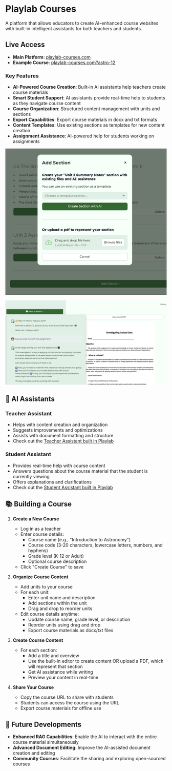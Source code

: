 # Playlab Courses

A platform that allows educators to create AI-enhanced course websites with built-in intelligent assistants for both teachers and students.

## Live Access

- **Main Platform**: [playlab-courses.com](https://playlab-courses.com)
- **Example Course**: [playlab-courses.com?astro-12](https://playlab-courses.com?astro-12)


### Key Features

- **AI-Powered Course Creation**: Built-in AI assistants help teachers create course materials
- **Smart Student Support**: AI assistants provide real-time help to students as they navigate course content
- **Course Organization**: Structured content management with units and sections
- **Export Capabilities**: Export course materials in docx and txt formats
- **Content Templates**: Use existing sections as templates for new content creation
- **Assignment Assistance**: AI-powered help for students working on assignments

![Teacher using a template to create new content](./images/template_screenshot.png)

![Student getting AI assistance on an assignment](./images/assignment_assistance_screenshot.png)

## 🤖 AI Assistants

### Teacher Assistant
- Helps with content creation and organization
- Suggests improvements and optimizations
- Assists with document formatting and structure
- Check out the [Teacher Assistant built in Playlab](https://www.playlab.ai/project/cmaofa4o30m9fsvih246c1eqc)

### Student Assistant
- Provides real-time help with course content
- Answers questions about the course material that the student is currently viewing
- Offers explanations and clarifications
- Check out the [Student Assistant built in Playlab](https://www.playlab.ai/project/cmaofcbwm0m9lsvih8sdt1578)

## 📚 Building a Course

1. **Create a New Course**
   - Log in as a teacher
   - Enter course details:
     - Course name (e.g., "Introduction to Astronomy")
     - Course code (3-20 characters, lowercase letters, numbers, and hyphens)
     - Grade level (K-12 or Adult)
     - Optional course description
   - Click "Create Course" to save

2. **Organize Course Content**
   - Add units to your course
   - For each unit:
     - Enter unit name and description
     - Add sections within the unit
     - Drag and drop to reorder units
   - Edit course details anytime:
     - Update course name, grade level, or description
     - Reorder units using drag and drop
     - Export course materials as docx/txt files

3. **Create Course Content**
   - For each section:
     - Add a title and overview
     - Use the built-in editor to create content OR upload a PDF, which will represent that section
     - Get AI assistance while writing
     - Preview your content in real-time

4. **Share Your Course**
   - Copy the course URL to share with students
   - Students can access the course using the URL
   - Export course materials for offline use

## 🔮 Future Developments

- **Enhanced RAG Capabilities**: Enable the AI to interact with the entire course material simultaneously
- **Advanced Document Editing**: Improve the AI-assisted document creation and editing
- **Community Courses**: Facilitate the sharing and exploring open-sourced courses